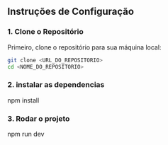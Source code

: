 ## Instruções de Configuração

### 1. Clone o Repositório

Primeiro, clone o repositório para sua máquina local:

```bash
git clone <URL_DO_REPOSITORIO>
cd <NOME_DO_REPOSITORIO>
```

### 2. instalar as dependencias
npm install

### 3. Rodar o projeto
npm run dev
